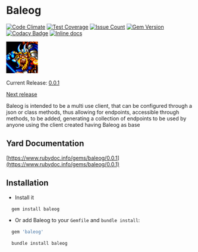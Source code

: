 Baleog
======
[![Code Climate](https://codeclimate.com/github/darthjee/baleog/badges/gpa.svg)](https://codeclimate.com/github/darthjee/baleog)
[![Test Coverage](https://codeclimate.com/github/darthjee/baleog/badges/coverage.svg)](https://codeclimate.com/github/darthjee/baleog/coverage)
[![Issue Count](https://codeclimate.com/github/darthjee/baleog/badges/issue_count.svg)](https://codeclimate.com/github/darthjee/baleog)
[![Gem Version](https://badge.fury.io/rb/baleog.svg)](https://badge.fury.io/rb/baleog)
[![Codacy Badge](https://api.codacy.com/project/badge/Grade/9836de08612e46b889c7978be2b72a14)](https://www.codacy.com/manual/darthjee/baleog?utm_source=github.com&amp;utm_medium=referral&amp;utm_content=darthjee/baleog&amp;utm_campaign=Badge_Grade)
[![Inline docs](http://inch-ci.org/github/darthjee/baleog.svg?branch=master)](http://inch-ci.org/github/darthjee/baleog)

![baleog](https://raw.githubusercontent.com/darthjee/baleog/master/baleog.png)

Current Release: [0.0.1](https://github.com/darthjee/baleog/tree/0.0.1)

[Next release](https://github.com/darthjee/baleog/compare/0.0.1...master)

Baleog is intended to be a multi use client, that can be configured through a json or class methods,
thus allowing for endpoints, accessible through methods, to be added, generating a collection of endpoints
to be used by anyone using the client created having Baleog as base

Yard Documentation
-------------------
[https://www.rubydoc.info/gems/baleog/0.0.1](https://www.rubydoc.info/gems/baleog/0.0.1)

Installation
---------------

- Install it

```ruby
  gem install baleog
```

- Or add Baleog to your `Gemfile` and `bundle install`:

```ruby
  gem 'baleog'
```

```bash
  bundle install baleog
```
